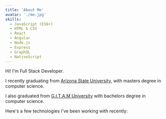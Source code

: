 ```yaml
---
title: 'About Me'
avatar: './me.jpg'
skills:
  - JavaScript (ES6+)
  - HTML & CSS
  - React
  - Angular
  - Node.js
  - Express
  - GraphQL
  - NativeScript
---
```


Hi! I'm Full Stack Developer.


I recently graduating from [Arizona State University](https://www.asu.edu//), with masters degree in computer science.

I also graduated from [G.I.T.A.M University](https://www.gitam.edu/) with bachelors degree in computer science.

Here's a few technologies I've been working with recently:
